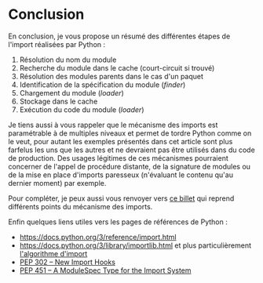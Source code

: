 # Conclusion

En conclusion, je vous propose un résumé des différentes étapes de l'import réalisées par Python :

1. Résolution du nom du module
2. Recherche du module dans le cache (court-circuit si trouvé)
3. Résolution des modules parents dans le cas d'un paquet
4. Identification de la spécification du module (_finder_)
5. Chargement du module (_loader_)
6. Stockage dans le cache
7. Exécution du code du module (_loader_)

Je tiens aussi à vous rappeler que le mécanisme des imports est paramétrable à de multiples niveaux et permet de tordre Python comme on le veut, pour autant les exemples présentés dans cet article sont plus farfelus les uns que les autres et ne devraient pas être utilisés dans du code de production.
Des usages légitimes de ces mécanismes pourraient concerner de l'appel de procédure distante, de la signature de modules ou de la mise en place d'imports paresseux (n'évaluant le contenu qu'au dernier moment) par exemple.

Pour compléter, je peux aussi vous renvoyer vers [ce billet](https://zestedesavoir.com/billets/1842/notes-sur-les-modules-et-packages-en-python/) qui reprend différents points du mécanisme des imports.

Enfin quelques liens utiles vers les pages de références de Python :

- <https://docs.python.org/3/reference/import.html>
- <https://docs.python.org/3/library/importlib.html> et plus particulièrement [l'algorithme d'import](https://docs.python.org/3/library/importlib.html#approximating-importlib-import-module)
- [PEP 302 – New Import Hooks](https://peps.python.org/pep-0302/)
- [PEP 451 – A ModuleSpec Type for the Import System](https://peps.python.org/pep-0451/)
